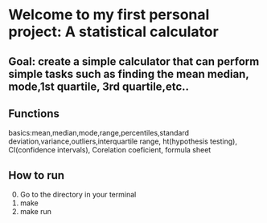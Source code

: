 # Welcome to my first personal project: A statistical calculator

## Goal: create a simple calculator that can perform simple tasks such as finding the mean median, mode,1st quartile, 3rd quartile,etc..

## Functions 
basics:mean,median,mode,range,percentiles,standard deviation,variance,outliers,interquartile range, ht(hypothesis testing), CI(confidence intervals), Corelation coeficient, formula sheet

## How to run 
0. Go to the directory in your terminal  
1. make
2. make run 
